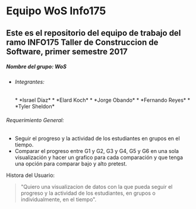 <h1>Equipo WoS Info175 </h1>

<h2>Este es el repositorio del equipo de trabajo del ramo INFO175 Taller de Construccion de Software, primer semestre 2017 </h2>

<h5>Nombre del grupo: WoS </h5>

 * <h6>Integrantes: 	</h6> 
	* *Israel Díaz*
	* *Elard Koch*
 	* *Jorge Obando*
 	* *Fernando Reyes*
 	* *Tyler Sheldon*

<h6>Requerimiento General: </h6>

* Seguir el progreso y la actividad de los estudiantes en grupos en el tiempo. 
* Comparar el progreso entre G1 y G2, G3 y G4, G5 y G6 en una sola visualización y hacer un grafico para cada comparación y que tenga una opción para comparar bajo y alto pretest. 

Histora del Usuario: 
  > "Quiero una visualizacion de datos con la que pueda seguir 
  > el progreso y la actividad de los estudiantes, en grupos 
  > o individualmente, en el tiempo".



